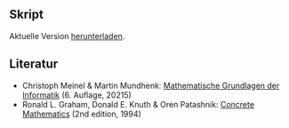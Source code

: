 ## Skript
Aktuelle Version [herunterladen](https://github.com/matthiasdroth/Informatik_Uni_KN/raw/main/Diskrete_Mathematik%2BLogik/Skript/DM%2BL.pdf).

## Literatur
- Christoph Meinel & Martin Mundhenk: [Mathematische Grundlagen der Informatik](https://cloudflare-ipfs.com/ipfs/bafykbzacecjuqi3kf74ehrqayl4o435wqexhwdhg3oiqfd5ppjush7mqlngxi?filename=Christoph%20Meinel%2C%20Martin%20Mundhenk%20%28auth.%29%20-%20Mathematische%20Grundlagen%20der%20Informatik_%20Mathematisches%20Denken%20und%20Beweisen%20Eine%20Einf%C3%BChrung-Springer%20Vieweg%20%282015%29.pdf) (6. Auflage, 20215)
- Ronald L. Graham, Donald E. Knuth & Oren Patashnik: [Concrete Mathematics](https://www.csie.ntu.edu.tw/~r97002/temp/Concrete%20Mathematics%202e.pdf) (2nd edition, 1994)
